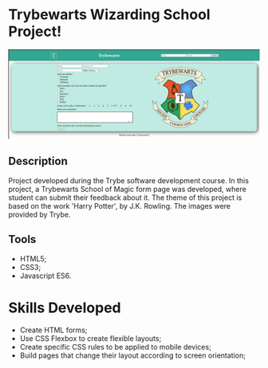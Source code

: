 # Trybewarts Wizarding School Project!

![TrybeWarts-Preview](./trybewarts.png)

## Description

Project developed during the Trybe software development course.
In this project, a Trybewarts School of Magic form page was developed, where student can submit their feedback about it. The theme of this project is based on the work 'Harry Potter', by J.K. Rowling. The images were provided by Trybe.


## Tools

- HTML5;
- CSS3;
- Javascript ES6.


# Skills Developed

* Create HTML forms;
* Use CSS Flexbox to create flexible layouts;
* Create specific CSS rules to be applied to mobile devices;
* Build pages that change their layout according to screen orientation;
